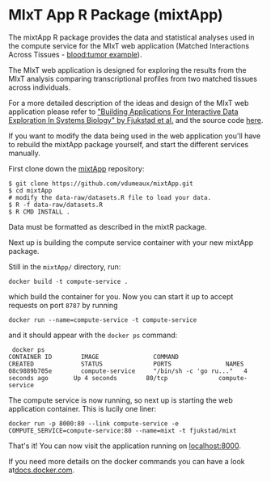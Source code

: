 # MIxT App R Package (mixtApp) 
The mixtApp R package provides the data and statistical analyses used in the compute service for
the MIxT web application (Matched Interactions Across Tissues - [blood:tumor example](http://mixt-blood-tumor.bci.mcgill.ca)). 

The MIxT web application is designed for exploring the results from the MIxT
analysis comparing transcriptional profiles from two matched tissues across
individuals. 

For a more detailed description of the ideas and design of the MIxT web
application please refer to
["Building Applications For Interactive Data Exploration In Systems Biology" by Fjukstad et al.](biorxiv.org/content/early/2017/05/24/141630) 
and the source code [here](https://github.com/fjukstad/mixt). 

If you want to modify the data being used in the web application you'll have to
rebuild the mixtApp package yourself, and start the different services
manually.

First clone down the  [mixtApp](https://github.com/vdumeaux/mixtApp)
repository: 

```
$ git clone https://github.com/vdumeaux/mixtApp.git
$ cd mixtApp
# modify the data-raw/datasets.R file to load your data. 
$ R -f data-raw/datasets.R
$ R CMD INSTALL .
```
Data must be formatted as described in the mixtR package. 

Next up is building the compute service
container with your new mixtApp package.

Still in the `mixtApp/` directory, run: 

```
docker build -t compute-service .
```

which build the container for you. Now you can start it up to accept requests on
port `8787` by running 

```
docker run --name=compute-service -t compute-service
```

and it should appear with the `docker ps` command: 

```
 docker ps
CONTAINER ID        IMAGE               COMMAND                  CREATED             STATUS              PORTS               NAMES
08c9889b705e        compute-service     "/bin/sh -c 'go ru..."   4 seconds ago       Up 4 seconds        80/tcp              compute-service
```

The compute service is now running, so next up is starting the web application
container. This is lucily one liner: 

```
docker run -p 8000:80 --link compute-service -e COMPUTE_SERVICE=compute-service:80 --name=mixt -t fjukstad/mixt
```

That's it!  You can now visit the application running on
[localhost:8000](http://localhost:8000). 

If you need more details on the docker commands you can have a look
at[docs.docker.com](https://docs.docker.com).
